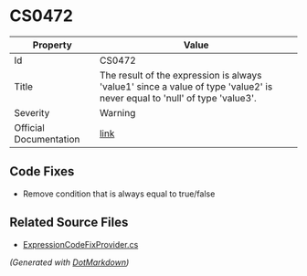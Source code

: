 # CS0472

| Property               | Value                                                                                                                      |
| ---------------------- | -------------------------------------------------------------------------------------------------------------------------- |
| Id                     | CS0472                                                                                                                     |
| Title                  | The result of the expression is always 'value1' since a value of type 'value2' is never equal to 'null' of type 'value3'\. |
| Severity               | Warning                                                                                                                    |
| Official Documentation | [link](http://docs.microsoft.com/en-us/dotnet/csharp/misc/cs0472)                                                          |

## Code Fixes

* Remove condition that is always equal to true/false

## Related Source Files

* [ExpressionCodeFixProvider.cs](../../src/CodeFixes/CSharp/CodeFixes/ExpressionCodeFixProvider.cs)

*\(Generated with [DotMarkdown](http://github.com/JosefPihrt/DotMarkdown)\)*
